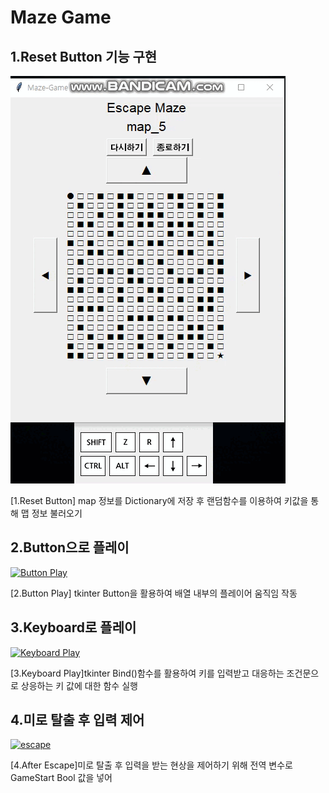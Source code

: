<div align = left>
  <h1>Maze Game</h1>  
  <h2>1.Reset Button 기능 구현</h2>
  <div>
    <a href="https://github.com/seokho94/PORTFOLIO/blob/main/PythonProject/mazeGame/images/reset_button.gif"><img src = "https://github.com/seokho94/PORTFOLIO/blob/main/PythonProject/mazeGame/images/reset_button.gif" alt="Reset Button"></a>
  </div>
  
  <p>[1.Reset Button] map 정보를 Dictionary에 저장 후 랜덤함수를 이용하여 키값을 통해 맵 정보 불러오기</p>  
  <h2>2.Button으로 플레이</h2>
  <div>
    <a href="https://github.com/seokho94/PORTFOLIO/blob/main/PythonProject/mazeGame/images/button_play.gif"><img src = "https://github.com/seokho94/PORTFOLIO/blob/main/PythonProject/mazeGame/images/button_play.gif" alt="Button Play"></a>
  </div>
  
  <p>[2.Button Play] tkinter Button을 활용하여 배열 내부의 플레이어 움직임 작동</p>  
  <h2>3.Keyboard로 플레이</h2>
  <div>
    <a href="https://github.com/seokho94/PORTFOLIO/blob/main/PythonProject/mazeGame/images/keyboard_play.gif"><img src = "https://github.com/seokho94/PORTFOLIO/blob/main/PythonProject/mazeGame/images/keyboard_play.gif" alt="Keyboard Play"></a>
  </div>  
  
  <p>[3.Keyboard Play]tkinter Bind()함수를 활용하여 키를 입력받고 대응하는 조건문으로 상응하는 키 값에 대한 함수 실행</p>  
  <h2>4.미로 탈출 후 입력 제어</h2>
  <div>
    <a href="https://github.com/seokho94/PORTFOLIO/blob/main/PythonProject/mazeGame/images/escape"><img src = "https://github.com/seokho94/PORTFOLIO/blob/main/PythonProject/mazeGame/images/escape.gif" alt="escape"></a>
  </div>
  
  <p>[4.After Escape]미로 탈출 후 입력을 받는 현상을 제어하기 위해 전역 변수로 GameStart Bool 값을 넣어 </p>  
</div>
